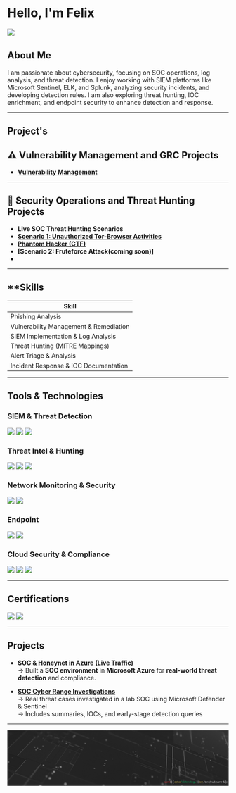 # **Hello, I'm Felix**  
<a href="https://www.linkedin.com/in/somuadina-amadi-599348333/"><img src="https://img.shields.io/badge/-LinkedIn-0072b1?&style=for-the-badge&logo=linkedin&logoColor=white" /></a>  

## **About Me**  
I am passionate about cybersecurity, focusing on SOC operations, log analysis, and threat detection. I enjoy working with SIEM platforms like Microsoft Sentinel, ELK, and Splunk, analyzing security incidents, and developing detection rules. I am also exploring threat hunting, IOC enrichment, and endpoint security to enhance detection and response.

---
## **Project's** 
## ⚠️ Vulnerability Management and GRC Projects 

- **[Vulnerability Management](https://github.com/felix2470/vulnerability-management-program/blob/main/README.md)**

---
## 🚨 Security Operations and Threat Hunting Projects 
- **Live SOC Threat Hunting Scenarios**
-  **[Scenario 1:  Unauthorized Tor-Browser Activities](https://github.com/felix2470/Threat-Hunting-Tor-Browser)**
-  **[Phantom Hacker (CTF)](https://github.com/felix2470/phantom-hacker-CTF-)**
-  **[Scenario 2:  Fruteforce Attack(coming soon)]**
-  
  
---
## **Skills   

| **Skill**                                     | 
|-----------------------------------------------|
| Phishing Analysis                             |
| Vulnerability Management & Remediation        |
| SIEM Implementation & Log Analysis            |  | 
| Threat Hunting (MITRE Mappings)               | 
| Alert Triage & Analysis                       |
| Incident Response & IOC Documentation         |


 

---
## **Tools & Technologies**  

### **SIEM & Threat Detection**  
<div>
    <img src="https://img.shields.io/badge/-Microsoft_Sentinel-0078D4?&style=for-the-badge&logo=Microsoft&logoColor=white" />
    <img src="https://img.shields.io/badge/-Splunk-000000?&style=for-the-badge&logo=Splunk&logoColor=white" />
    <img src="https://img.shields.io/badge/-Elastic_Stack-005571?&style=for-the-badge&logo=Elastic&logoColor=white" />
</div>

### **Threat Intel & Hunting**  
<div>
    <img src="https://img.shields.io/badge/-MITRE_ATT%26CK-000000?&style=for-the-badge&logo=matrix&logoColor=white" />
    <img src="https://img.shields.io/badge/-VirusTotal-FF4500?&style=for-the-badge&logo=virustotal&logoColor=white" />
    <img src="https://img.shields.io/badge/-KQL-000000?&style=for-the-badge&logo=codeforces&logoColor=white" />
</div>

### **Network Monitoring & Security**  
<div>
    <img src="https://img.shields.io/badge/-Snort-EF3B2D?&style=for-the-badge&logo=Snort&logoColor=white" />
    <img src="https://img.shields.io/badge/-Wireshark-1679A7?&style=for-the-badge&logo=Wireshark&logoColor=white" />
</div>

### **Endpoint**  
<div>
    <img src="https://img.shields.io/badge/-Microsoft_Defender_for_Endpoint-00A4EF?&style=for-the-badge&logo=Microsoft&logoColor=white" />
    <img src="https://img.shields.io/badge/-Lima_Charlie-000000?&style=for-the-badge&logoColor=white" />
</div>

### **Cloud Security & Compliance**  
<div>
    <img src="https://img.shields.io/badge/-Microsoft_Azure-0078D4?&style=for-the-badge&logo=Microsoft%20Azure&logoColor=white" />
    <img src="https://img.shields.io/badge/-Microsoft_Defender_for_Cloud-00A4EF?&style=for-the-badge&logo=Microsoft&logoColor=white" />
    <img src="https://img.shields.io/badge/-Microsoft_Defender_Threat_Intelligence-FF4500?&style=for-the-badge&logo=Microsoft&logoColor=white" />
</div>

---

## **Certifications**  
<div>
<img src="https://img.shields.io/badge/Google%20Cybersecurity-4285F4?style=for-the-badge&logo=Google&logoColor=white"/>
<img src="https://img.shields.io/badge/CompTIA%20Security+-E62A2A?style=for-the-badge&logo=CompTIA&logoColor=white"/>
</div>

---

## **Projects**
- **[SOC & Honeynet in Azure (Live Traffic)](https://github.com/SancLogic/Soc-Honeynet-Azure)**  
  → Built a **SOC environment** in **Microsoft Azure** for **real-world threat detection** and compliance.

- **[SOC Cyber Range Investigations](https://github.com/SancLogic/SOC-Cyber-Range-Investigations)**  
  → Real threat cases investigated in a lab SOC using Microsoft Defender & Sentinel  
  → Includes summaries, IOCs, and early-stage detection queries

---

<p align="center">
  <img src="https://raw.githubusercontent.com/SancLogic/SancLogic/main/sanc-banner.png" alt="sanc bash footer" />
</p>
